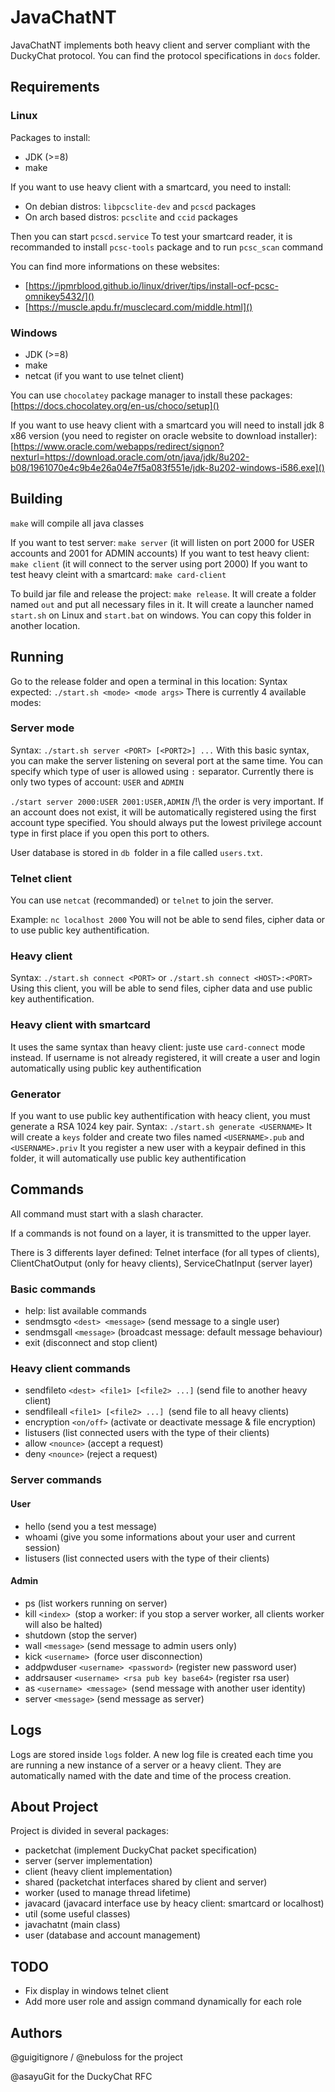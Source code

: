 # JavaChatNT

JavaChatNT implements both heavy client and server compliant with the DuckyChat protocol. You can find the protocol specifications in `docs` folder.

## Requirements

### Linux

Packages to install:

- JDK (>=8)
- make

If you want to use heavy client with a smartcard, you need to install:

- On debian distros: `libpcsclite-dev` and `pcscd` packages
- On arch based distros: `pcsclite` and `ccid` packages

Then you can start `pcscd.service`
To test your smartcard reader, it is recommanded to install `pcsc-tools` package and to run `pcsc_scan` command

You can find more informations on these websites:

- [https://jpmrblood.github.io/linux/driver/tips/install-ocf-pcsc-omnikey5432/]()
- [https://muscle.apdu.fr/musclecard.com/middle.html]()

### Windows

- JDK (>=8)
- make
- netcat (if you want to use telnet client)

You can use `chocolatey` package manager to install these packages: [https://docs.chocolatey.org/en-us/choco/setup]()

If you want to use heavy client with a smartcard you will need to install jdk 8 x86 version (you need to register on oracle website to download installer):
[https://www.oracle.com/webapps/redirect/signon?nexturl=https://download.oracle.com/otn/java/jdk/8u202-b08/1961070e4c9b4e26a04e7f5a083f551e/jdk-8u202-windows-i586.exe]()

## Building

`make` will compile all java classes

If you want to test server: `make server` (it will listen on port 2000 for USER accounts and 2001 for ADMIN accounts)
If you want to test heavy client: `make client` (it will connect to the server using port 2000)
If you want to test heavy cleint with a smartcard: `make card-client`

To build jar file and release the project: `make release`.
It will create a folder named `out` and put all necessary files in it.
It will create a launcher named `start.sh` on Linux and `start.bat` on windows.
You can copy this folder in another location.

## Running

Go to the release folder and open a terminal in this location:
Syntax expected: `./start.sh <mode> <mode args>`
There is currently 4 available modes:

### Server mode

Syntax: `./start.sh server <PORT> [<PORT2>] ...`
With this basic syntax, you can make the server listening on several port at the same time.
You can specify which type of user is allowed using `:` separator.
Currently there is only two types of account: `USER` and `ADMIN`

`./start server 2000:USER 2001:USER,ADMIN`
/!\ the order is very important. If an account does not exist, it will be automatically registered using the first account type specified.
You should always put the lowest privilege account type in first place if you open this port to others.

User database is stored in `db `folder in a file called `users.txt`.

### Telnet client

You can use `netcat` (recommanded) or `telnet` to join the server.

Example: `nc localhost 2000`
You will not be able to send files, cipher data or to use public key authentification.

### Heavy client

Syntax: `./start.sh connect <PORT>` or `./start.sh connect <HOST>:<PORT>`
Using this client, you will be able to send files, cipher data and use public key authentification.

### Heavy client with smartcard

It uses the same syntax than heavy client: juste use `card-connect` mode instead.
If username is not already registered, it will create a user and login automatically using public key authentification

### Generator

If you want to use public key authentification with heacy client, you must generate a RSA 1024 key pair.
Syntax: `./start.sh generate <USERNAME>`
It will create a `keys` folder and create two files named `<USERNAME>.pub` and `<USERNAME>.priv`
It you register a new user with a keypair defined in this folder, it will automatically use public key authentification

## Commands

All command must start with a slash character.

If a commands is not found on a layer, it is transmitted to the upper layer.

There is 3 differents layer defined: Telnet interface (for all types of clients), ClientChatOutput (only for heavy clients), ServiceChatInput (server layer)

### Basic commands

- help: list available commands
- sendmsgto `<dest> <message>` (send message to a single user)
- sendmsgall `<message>` (broadcast message: default message behaviour)
- exit (disconnect and stop client)

### Heavy client commands

- sendfileto `<dest> <file1> [<file2> ...]` (send file to another heavy client)
- sendfileall `<file1> [<file2> ...] `(send file to all heavy clients)
- encryption `<on/off>` (activate or deactivate message & file encryption)
- listusers (list connected users with the type of their clients)
- allow `<nounce>`  (accept a request)
- deny `<nounce>`   (reject a request)

### Server commands

#### User

- hello (send you a test message)
- whoami (give you some informations about your user and current session)
- listusers (list connected users with the type of their clients)

#### Admin

- ps (list workers running on server)
- kill `<index> `(stop a worker: if you stop a server worker, all clients worker will also be halted)
- shutdown (stop the server)
- wall `<message>` (send message to admin users only)
- kick `<username> `(force user disconnection)
- addpwduser `<username> <password>` (register new password user)
- addrsauser `<username> <rsa pub key base64>` (register rsa user)
- as `<username> <message> `(send message with another user identity)
- server `<message>` (send message as server)

## Logs

Logs are stored inside `logs` folder. A new log file is created each time you are running a new instance of a server or a heavy client.
They are automatically named with the date and time of the process creation.

## About Project

Project is divided in several packages:

- packetchat (implement DuckyChat packet specification)
- server (server implementation)
- client (heavy client implementation)
- shared (packetchat interfaces shared by client and server)
- worker (used to manage thread lifetime)
- javacard (javacard interface use by heacy client: smartcard or localhost)
- util (some useful classes)
- javachatnt (main class)
- user (database and account management)

## TODO

- Fix display in windows telnet client
- Add more user role and assign command dynamically for each role

## Authors

@guigitignore / @nebuloss for the project

@asayuGit for the DuckyChat RFC
